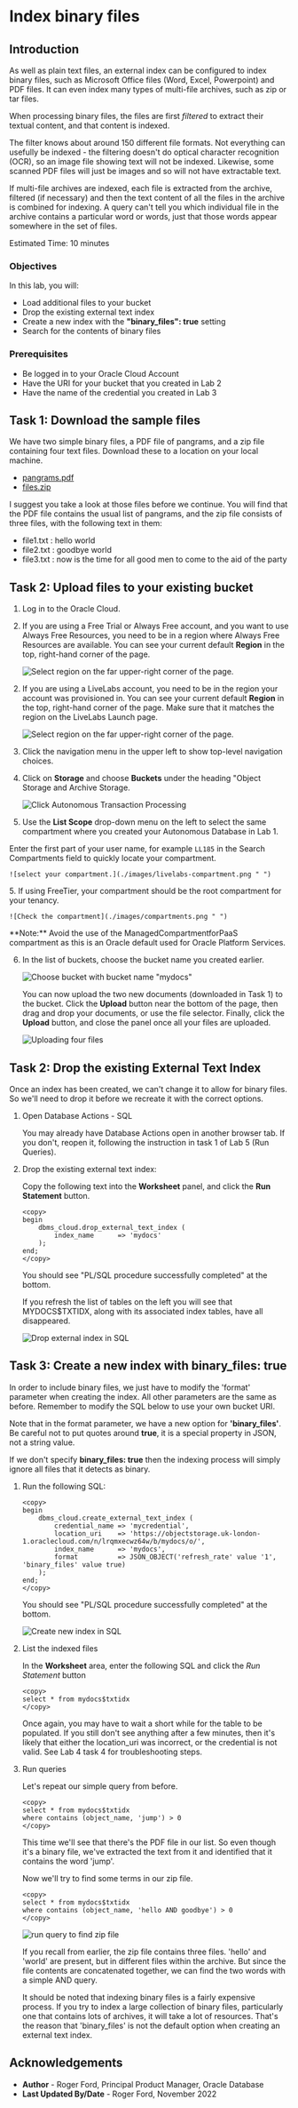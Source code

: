 # Index binary files

## Introduction

As well as plain text files, an external index can be configured to index binary files, such as Microsoft Office files (Word, Excel, Powerpoint) and PDF files. It can even index many types of multi-file archives, such as zip or tar files.

When processing binary files, the files are first *filtered* to extract their textual content, and that content is indexed. 

The filter knows about around 150 different file formats. Not everything can usefully be indexed - the filtering doesn't do optical character recognition (OCR), so an image file showing text will not be indexed. Likewise, some scanned PDF files will just be images and so will not have extractable text.

If multi-file archives are indexed, each file is extracted from the archive, filtered (if necessary) and then the text content of all the files in the archive is combined for indexing. A query can't tell you which individual file in the archive contains a particular word or words, just that those words appear somewhere in the set of files.

Estimated Time: 10 minutes

### Objectives

In this lab, you will:

* Load additional files to your bucket
* Drop the existing external text index
* Create a new index with the **"binary_files": true** setting
* Search for the contents of binary files

### Prerequisites

* Be logged in to your Oracle Cloud Account
* Have the URI for your bucket that you created in Lab 2
* Have the name of the credential you created in Lab 3

## Task 1: Download the sample files

We have two simple binary files, a PDF file of pangrams, and a zip file containing four text files. Download these to a location on your local machine.

* [pangrams.pdf](https://c4u04.objectstorage.us-ashburn-1.oci.customer-oci.com/p/EcTjWk2IuZPZeNnD_fYMcgUhdNDIDA6rt9gaFj_WZMiL7VvxPBNMY60837hu5hga/n/c4u04/b/livelabsfiles/o/data-management-library-files/pangrams.pdf "pangrams.pdf download")
* [files.zip](https://c4u04.objectstorage.us-ashburn-1.oci.customer-oci.com/p/EcTjWk2IuZPZeNnD_fYMcgUhdNDIDA6rt9gaFj_WZMiL7VvxPBNMY60837hu5hga/n/c4u04/b/livelabsfiles/o/data-management-library-files/files.zip "files.zip download")

I suggest you take a look at those files before we continue. You will find that the PDF file contains the usual list of pangrams, and the zip file consists of three files, with the following text in them:

* file1.txt : hello world
* file2.txt : goodbye world
* file3.txt : now is the time for all good men to come to the aid of the party

## Task 2: Upload files to your existing bucket

1. Log in to the Oracle Cloud.

<if type="freetier">

2. If you are using a Free Trial or Always Free account, and you want to use Always Free Resources, you need to be in a region where Always Free Resources are available. You can see your current default **Region** in the top, right-hand corner of the page.

    ![Select region on the far upper-right corner of the page.](./images/region.png " ")

</if>
<if type="livelabs">

2. If you are using a LiveLabs account, you need to be in the region your account was provisioned in. You can see your current default **Region** in the top, right-hand corner of the page. Make sure that it matches the region on the LiveLabs Launch page.

    ![Select region on the far upper-right corner of the page.](./images/region.png " ")

</if>

3. Click the navigation menu in the upper left to show top-level navigation choices.

4. Click on **Storage** and choose **Buckets** under the heading "Object Storage and Archive Storage.

    ![Click Autonomous Transaction Processing](./images/buckets.png " ")

5. Use the __List Scope__ drop-down menu on the left to select the same compartment where you created your Autonomous Database in Lab 1.

<if type="livelabs">Enter the first part of your user name, for example `LL185` in the Search Compartments field to quickly locate your compartment.

    ![select your compartment.](./images/livelabs-compartment.png " ")

</if>
<if type="freetier">
5. If using FreeTier, your compartment should be the root compartment for your tenancy.

    ![Check the compartment](./images/compartments.png " ")
</if>

<if type="freetier">
   **Note:** Avoid the use of the ManagedCompartmentforPaaS compartment as this is an Oracle default used for Oracle Platform Services.
</if>

6. In the list of buckets, choose the bucket name you created earlier. 

    ![Choose bucket with bucket name "mydocs"](./images/choose-bucket.png " ")

    You can now upload the two new documents (downloaded in Task 1) to the bucket. Click the **Upload** button near the bottom of the page, then drag and drop your documents, or use the file selector. Finally, click the **Upload** button, and close the panel once all your files are uploaded.

    ![Uploading four files](./images/upload-binaries.png " ")

## Task 2: Drop the existing External Text Index

Once an index has been created, we can't change it to allow for binary files. So we'll need to drop it before we recreate it with the correct options.

1. Open Database Actions - SQL

    You may already have Database Actions open in another browser tab. If you don't, reopen it, following the instruction in task 1 of Lab 5 (Run Queries).

2. Drop the existing external text index:

    Copy the following text into the **Worksheet** panel, and click the **Run Statement** button.

    ```
    <copy>
    begin
        dbms_cloud.drop_external_text_index (
            index_name      => 'mydocs'
        );
    end;
    </copy>
    ```
    You should see "PL/SQL procedure successfully completed" at the bottom.

    If you refresh the list of tables on the left you will see that MYDOCS$TXTIDX, along with its associated index tables, have all disappeared.

    ![Drop external index in SQL](./images/drop-index.png " ")

## Task 3: Create a new index with **binary_files: true**

In order to include binary files, we just have to modify the 'format' parameter when creating the index. All other parameters are the same as before. Remember to modify the SQL below to use your own bucket URI.

Note that in the format parameter, we have a new option for **'binary_files'**. Be careful not to put quotes around **true**, it is a special property in JSON, not a string value.

If we don't specify **binary_files: true** then the indexing process will simply ignore all files that it detects as binary.

1. Run the following SQL:

    ```
    <copy>
    begin
        dbms_cloud.create_external_text_index (
            credential_name => 'mycredential',
            location_uri    => 'https://objectstorage.uk-london-1.oraclecloud.com/n/lrqmxecwz64w/b/mydocs/o/',
            index_name      => 'mydocs',
            format          => JSON_OBJECT('refresh_rate' value '1', 'binary_files' value true)
        );
    end;
    </copy>
    ```
    You should see "PL/SQL procedure successfully completed" at the bottom.

    ![Create new index in SQL](./images/create-new-index.png " ")

3. List the indexed files

    In the **Worksheet** area, enter the following SQL and click the *Run Statement* button

    ```
    <copy>
    select * from mydocs$txtidx
    </copy>
    ```

    Once again, you may have to wait a short while for the table to be populated. If you still don't see anything after a few minutes, then it's likely that either the location_uri was incorrect, or the credential is not valid. See Lab 4 task 4 for troubleshooting steps.

4. Run queries

    Let's repeat our simple query from before.

    ```
    <copy>
    select * from mydocs$txtidx 
    where contains (object_name, 'jump') > 0
    </copy>
    ```

    This time we'll see that there's the PDF file in our list. So even though it's a binary file, we've extracted the text from it and identified that it contains the word 'jump'.

    Now we'll try to find some terms in our zip file.

    ```
    <copy>
    select * from mydocs$txtidx 
    where contains (object_name, 'hello AND goodbye') > 0
    </copy>
    ```

    ![run query to find zip file](./images/zip-query.png " ")

    If you recall from earlier, the zip file contains three files. 'hello' and 'world' are present, but in different files within the archive. But since the file contents are concatenated together, we can find the two words with a simple AND query.

    It should be noted that indexing binary files is a fairly expensive process. If you try to index a large collection of binary files, particularly one that contains lots of archives, it will take a lot of resources. That's the reason that 'binary_files' is not the default option when creating an external text index.

## Acknowledgements

- **Author** - Roger Ford, Principal Product Manager, Oracle Database
- **Last Updated By/Date** - Roger Ford, November 2022
